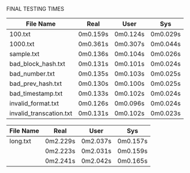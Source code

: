 FINAL TESTING TIMES

| File Name               | Real     | User     | Sys      |
|-------------------------|----------|----------|----------|
| 100.txt                 | 0m0.159s | 0m0.124s | 0m0.029s |
| 1000.txt                | 0m0.361s | 0m0.307s | 0m0.044s |
| sample.txt              | 0m0.136s | 0m0.104s | 0m0.026s |
| bad_block_hash.txt      | 0m0.131s | 0m0.101s | 0m0.024s |
| bad_number.txt          | 0m0.135s | 0m0.103s | 0m0.025s |
| bad_prev_hash.txt       | 0m0.130s | 0m0.100s | 0m0.025s |
| bad_timestamp.txt       | 0m0.133s | 0m0.102s | 0m0.024s |
| invalid_format.txt      | 0m0.126s | 0m0.096s | 0m0.024s |
| invalid_transcation.txt | 0m0.131s | 0m0.102s | 0m0.023s |

| File Name               | Real     | User     | Sys      |
|-------------------------|----------|----------|----------|
| long.txt                | 0m2.229s | 0m2.037s | 0m0.157s |
                          | 0m2.223s | 0m2.031s | 0m0.159s |
                          | 0m2.241s | 0m2.042s | 0m0.165s |
